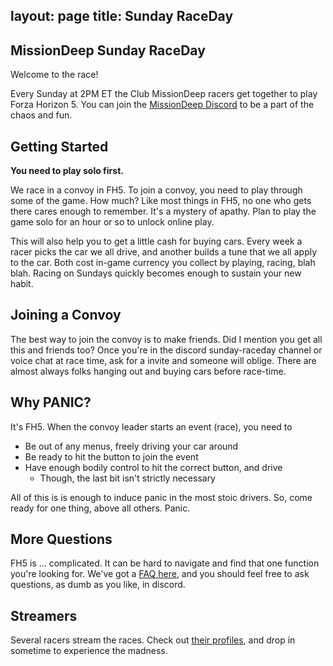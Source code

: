 layout: page
title: Sunday RaceDay
---

## MissionDeep Sunday RaceDay

Welcome to the race!

Every Sunday at 2PM ET the Club MissionDeep racers get together to play
Forza Horizon 5.
You can join the [MissionDeep Discord](https://t.co/uQa7fOuaKp) to be a
part of the chaos and fun. 

## Getting Started

**You need to play solo first.**

We race in a convoy in FH5. To join a convoy, you need to play through
some of the game. How much? Like most things in FH5, no one who gets
there cares enough to remember. It's a mystery of apathy. Plan
to play the game solo for an hour or so to unlock online play.

This will also help you to get a little cash for buying cars. Every
week a racer picks the car we all drive, and another builds a tune
that we all apply to the car. Both cost in-game currency you collect
by playing, racing, blah blah. Racing on Sundays quickly becomes enough to
sustain your new habit.

## Joining a Convoy

The best way to join the convoy is to make friends. Did I mention you
get all this and friends too? Once you're in the discord sunday-raceday
channel or voice chat at race time, ask for a invite and someone will oblige.
There are almost always folks hanging out and buying cars before race-time.

## Why PANIC?

It's FH5. When the convoy leader starts an event (race), you need to 

- Be out of any menus, freely driving your car around
- Be ready to hit the button to join the event
- Have enough bodily control to hit the correct button, and drive
  - Though, the last bit isn't strictly necessary

All of this is is enough to induce panic in the most stoic drivers. 
So, come ready for one thing, above all others. Panic.

## More Questions

FH5 is ... complicated. It can be hard to navigate and find that one
function you're looking for. We've got a [FAQ here](faq), and you should
feel free to ask questions, as dumb as you like, in discord.

## Streamers

Several racers stream the races. Check out [their profiles](streamers), and drop in
sometime to experience the madness.
